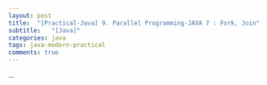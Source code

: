 ```yaml
---
layout: post
title:  "[Practical-Java] 9. Parallel Programming-JAVA 7 : Fork, Join"
subtitle:   "[Java]"
categories: java
tags: java-modern-practical
comments: true
---
```


...